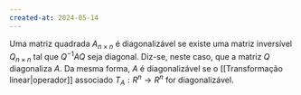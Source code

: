 ```yaml
---
created-at: 2024-05-14
---
```


Uma matriz quadrada $A_{n \times n}$ é diagonalizável se existe uma matriz inversível $Q_{n \times n}$ tal que $Q^{-1}AQ$ seja diagonal. Diz-se, neste caso, que a matriz $Q$ diagonaliza $A$. Da mesma forma, $A$ é diagonalizável se o [[Transformação linear|operador]] associado $T_A : R^n \to R^n$ for diagonalizável.
